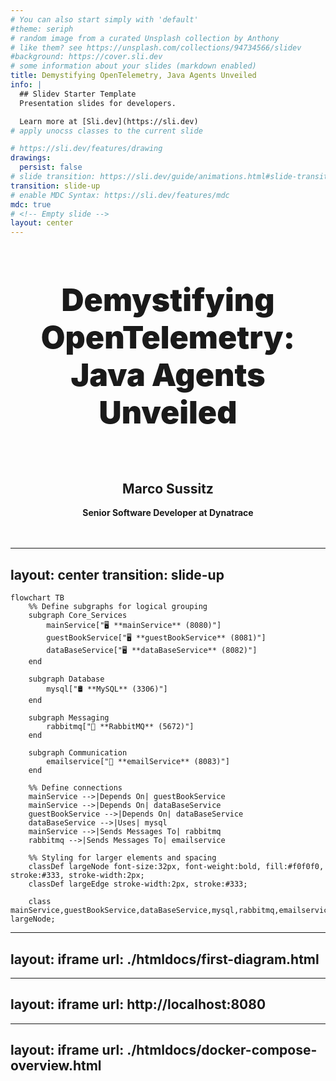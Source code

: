 ```yaml
---
# You can also start simply with 'default'
#theme: seriph
# random image from a curated Unsplash collection by Anthony
# like them? see https://unsplash.com/collections/94734566/slidev
#background: https://cover.sli.dev
# some information about your slides (markdown enabled)
title: Demystifying OpenTelemetry, Java Agents Unveiled
info: |
  ## Slidev Starter Template
  Presentation slides for developers.

  Learn more at [Sli.dev](https://sli.dev)
# apply unocss classes to the current slide

# https://sli.dev/features/drawing
drawings:
  persist: false
# slide transition: https://sli.dev/guide/animations.html#slide-transitions
transition: slide-up
# enable MDC Syntax: https://sli.dev/features/mdc
mdc: true
# <!-- Empty slide -->
layout: center
---
```


<style>
.headline {
    font-weight: 1000;
    text-align: center;
    font-size: 50px;
}

.headline-smol {
    font-weight: bold;
    text-align: center;
}

.addonestuff {
    font-weight: bold;
    text-align: center;
}
.centerLogo {
    justify-items: anchor-center;
    transform: scale(0.3);
}
.centerQrCOde {
    justify-items: anchor-center;
    transform: scale(0.3);
}
</style>


<h1 class="headline">Demystifying OpenTelemetry: Java Agents Unveiled</h1><br />
<h2 class="headline-smol">Marco Sussitz</h2>

<div class="addonestuff">Senior Software Developer at Dynatrace</div>
<br /><br />
<div class="centerLogo">
    <img src="./pictures/Dynatrace_Logo.png" alt=""/>
</div>

---
layout: center
transition: slide-up
---

```mermaid
flowchart TB
    %% Define subgraphs for logical grouping
    subgraph Core_Services
        mainService["🖥️ **mainService** (8080)"]
        guestBookService["🖥️ **guestBookService** (8081)"]
        dataBaseService["🖥️ **dataBaseService** (8082)"]
    end

    subgraph Database
        mysql["🛢️ **MySQL** (3306)"]
    end

    subgraph Messaging
        rabbitmq["📨 **RabbitMQ** (5672)"]
    end

    subgraph Communication
        emailservice["📧 **emailService** (8083)"]
    end

    %% Define connections
    mainService -->|Depends On| guestBookService
    mainService -->|Depends On| dataBaseService
    guestBookService -->|Depends On| dataBaseService
    dataBaseService -->|Uses| mysql
    mainService -->|Sends Messages To| rabbitmq
    rabbitmq -->|Sends Messages To| emailservice

    %% Styling for larger elements and spacing
    classDef largeNode font-size:32px, font-weight:bold, fill:#f0f0f0, stroke:#333, stroke-width:2px;
    classDef largeEdge stroke-width:2px, stroke:#333;

    class mainService,guestBookService,dataBaseService,mysql,rabbitmq,emailservice largeNode;
```

---
layout: iframe
url: ./htmldocs/first-diagram.html
---

---
layout: iframe
url: http://localhost:8080
---

---
layout: iframe
url: ./htmldocs/docker-compose-overview.html
---

